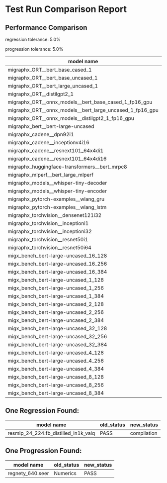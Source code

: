 # Test Run Comparison Report

## Performance Comparison

regression tolerance: 5.0%

progression tolerance: 5.0%

|model name|exit_status|analysis|old_time_ms|new_time_ms|change_ms|percent_change|
|---|---|---|---|---|---|---|
|migraphx_ORT__bert_base_cased_1|PASS|within tol|100.4483|101.5737|1.1254|1.12%|
|migraphx_ORT__bert_base_uncased_1|PASS|within tol|99.7823|100.7767|0.9944|1.0%|
|migraphx_ORT__bert_large_uncased_1|PASS|within tol|500.8876|504.1239|3.2364|0.65%|
|migraphx_ORT__distilgpt2_1|PASS|within tol|53.3095|54.3553|1.0458|1.96%|
|migraphx_ORT__onnx_models__bert_base_cased_1_fp16_gpu|Numerics|within tol|61.1842|63.5604|2.3762|3.88%|
|migraphx_ORT__onnx_models__bert_large_uncased_1_fp16_gpu|Numerics|within tol|291.0455|297.2543|6.2088|2.13%|
|migraphx_ORT__onnx_models__distilgpt2_1_fp16_gpu|Numerics|within tol|31.1002|32.5029|1.4026|4.51%|
|migraphx_bert__bert-large-uncased|PASS|within tol|19.2687|19.2428|-0.0259|-0.13%|
|migraphx_cadene__dpn92i1|Numerics|within tol|42.4707|42.4603|-0.0104|-0.02%|
|migraphx_cadene__inceptionv4i16|PASS|within tol|148.2117|149.5145|1.3028|0.88%|
|migraphx_cadene__resnext101_64x4di1|Numerics|within tol|114.3096|114.2418|-0.0678|-0.06%|
|migraphx_cadene__resnext101_64x4di16|Numerics|within tol|363.9283|370.4438|6.5156|1.79%|
|migraphx_huggingface-transformers__bert_mrpc8|PASS|within tol|7.2337|7.4262|0.1925|2.66%|
|migraphx_mlperf__bert_large_mlperf|Numerics|within tol|24.5361|23.3803|-1.1558|-4.71%|
|migraphx_models__whisper-tiny-decoder|PASS|regression|32.7916|38.7598|5.9682|18.2%|
|migraphx_models__whisper-tiny-encoder|Numerics|within tol|142.1247|144.2511|2.1264|1.5%|
|migraphx_pytorch-examples__wlang_gru|PASS|regression|15.0494|17.0095|1.9601|13.02%|
|migraphx_pytorch-examples__wlang_lstm|PASS|within tol|6.5342|6.6798|0.1456|2.23%|
|migraphx_torchvision__densenet121i32|Numerics|within tol|75.6382|76.4726|0.8344|1.1%|
|migraphx_torchvision__inceptioni1|PASS|within tol|39.7187|39.7281|0.0094|0.02%|
|migraphx_torchvision__inceptioni32|PASS|within tol|98.9534|100.3248|1.3713|1.39%|
|migraphx_torchvision__resnet50i1|Numerics|within tol|11.3525|11.3505|-0.0021|-0.02%|
|migraphx_torchvision__resnet50i64|Numerics|within tol|189.171|194.1786|5.0076|2.65%|
|migx_bench_bert-large-uncased_16_128|PASS|within tol|35.4455|36.6808|1.2353|3.49%|
|migx_bench_bert-large-uncased_16_256|PASS|within tol|58.4963|60.3596|1.8634|3.19%|
|migx_bench_bert-large-uncased_16_384|Numerics|regression|79.4189|175.0931|95.6741|120.47%|
|migx_bench_bert-large-uncased_1_128|PASS|within tol|13.0856|13.0864|0.0008|0.01%|
|migx_bench_bert-large-uncased_1_256|PASS|within tol|13.3677|13.3598|-0.0079|-0.06%|
|migx_bench_bert-large-uncased_1_384|PASS|within tol|19.4233|19.5635|0.1402|0.72%|
|migx_bench_bert-large-uncased_2_128|PASS|within tol|12.661|12.6013|-0.0597|-0.47%|
|migx_bench_bert-large-uncased_2_256|PASS|within tol|13.2127|13.2683|0.0557|0.42%|
|migx_bench_bert-large-uncased_2_384|PASS|within tol|21.6896|21.9913|0.3018|1.39%|
|migx_bench_bert-large-uncased_32_128|PASS|within tol|70.9406|73.6232|2.6827|3.78%|
|migx_bench_bert-large-uncased_32_256|PASS|regression|111.1536|387.3443|276.1906|248.48%|
|migx_bench_bert-large-uncased_32_384|Numerics|within tol|159.5918|165.926|6.3342|3.97%|
|migx_bench_bert-large-uncased_4_128|PASS|within tol|14.2283|14.3756|0.1473|1.04%|
|migx_bench_bert-large-uncased_4_256|PASS|within tol|17.7541|18.3076|0.5535|3.12%|
|migx_bench_bert-large-uncased_4_384|PASS|within tol|26.7176|27.5208|0.8032|3.01%|
|migx_bench_bert-large-uncased_8_128|PASS|within tol|20.215|20.9058|0.6908|3.42%|
|migx_bench_bert-large-uncased_8_256|PASS|within tol|29.7788|30.716|0.9372|3.15%|
|migx_bench_bert-large-uncased_8_384|PASS|within tol|43.555|45.2159|1.6609|3.81%|

## One Regression Found:

|model name|old_status|new_status|
|---|---|---|
|resmlp_24_224.fb_distilled_in1k_vaiq|PASS|compilation|

## One Progression Found:

|model name|old_status|new_status|
|---|---|---|
|regnety_640.seer|Numerics|PASS|

